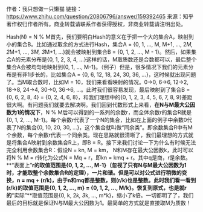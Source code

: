 作者：我只想做一只懒猫
链接：https://www.zhihu.com/question/20806796/answer/159392465
来源：知乎
著作权归作者所有。商业转载请联系作者获得授权，非商业转载请注明出处。



Hash(N) = N % M首先，我们要明白Hash的意义在于把一个大的集合A，映射到小的集合B。比如通过取余的方式进行Hash，集合A = {0, 1, …, M, M+1, …, 2*M, 2*M+1, …, 3*M, 3*M+1, …}就会被映射到集合B = {0, 1, 2, …, M - 1}。然后，如果集合A的元素分布是{0, 1, 2, 3, 4, …}这样的话，M取质数还是合数都可以，最后整个集合A会被均匀地映射到{0, 1, …, M-1}。（例子）但是，很多情况下我们的元素分布是有非1步长的，比如集合A = {0, 6, 12, 18, 24, 30, 36, …}，这时候就出现问题了。当M取合数时，比如M = 10，我们来看看映射的情况。0->0, 6->6, 12->2, 18->8, 24->4, 30->0, 36->6, …。此时我们很容易发现，最后映射到了集合B = {0, 6, 2, 8, 4} = {0, 2, 4, 6, 8}，和我们理想中的{0, 1, 2, 3, 4, 5, 6, 7, 8, 9}差距很大啊。有问题我们就要去解决啊。我们回到代数形式上来看，**在N与M最大公因数为1的情况下**，N % M后可以得到的一系列的余数r，而全体余数r的集合R就是{0, 1, 2, …, M-1}。每个余数r代表了一个N的集合，比如在上面的例子中余数0代表了N的集合{0, 10, 20, 30, …}，这个集合就叫做“同余类”。即余数集合R中有M个余数，每个余数r代表一个同余类。现在思路就很清晰了，我们最理想的方式就是将集合A映射到余数集合R上，即B = R。接下来我们讨论一下为什么有时候无法完全利用余数集合R：假设N = kn, M = km， N和M存在最大公因数k，此时可以将N % M = r转化为公式N = Mq + r，即kn = kmq + r。其中q是商，r是余数。**“表面上”**r的取值范围是{0, 1, 2, …, M-1}（忽视了只有N与M最大公因数为1时，才能取整个余数集合R的定理），一片和谐。但是可以对公式进行稍微的变换，n = mq + (r/k)，由于n和mq都是整数，则(r/k)也是整数。此时我们看一看到(r/k)的取值范围是{0, 1, 2, …, m} = {0, 1, 2, …, M/k}。恢复到原式，也是就r的**“实际”**取值范围是{0, k, 2*k, 3*k, …, m*k}，缩小了k倍。一切都明了了，我们最后的目标就是保证N与M最大公因数为1。最简单的方式就是直接取M为质数！

